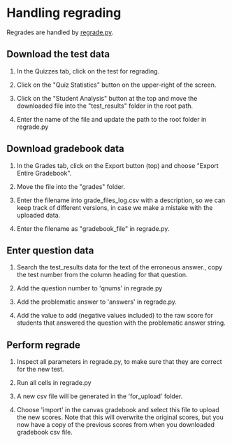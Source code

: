 # Handling regrading

Regrades are handled by [regrade.py](regrade.py). 

## Download the test data

1. In the Quizzes tab, click on the test for regrading. 

1. Click on the "Quiz Statistics" button on the upper-right of the screen.

1. Click on the "Student Analysis" button at the top and move the downloaded file into the "test_results" folder in the root path.

1. Enter the name of the file and update the path to the root folder in regrade.py

## Download gradebook data

1. In the Grades tab, click on the Export button (top) and choose "Export Entire Gradebook".

1. Move the file into the "grades" folder.

1. Enter the filename into grade_files_log.csv with a description, so we can keep track of different versions, in case we make a mistake with the uploaded data.

1. Enter the filename as "gradebook_file" in regrade.py.

## Enter question data

1. Search the test_results data for the text of the erroneous answer., copy the test number from the column heading for that question.

1. Add the question number to 'qnums' in regrade.py

1. Add the problematic answer to 'answers' in regrade.py.

1. Add the value to add (negative values included) to the raw score for students that answered the question with the problematic answer string.

## Perform regrade

1. Inspect all parameters in regrade.py, to make sure that they are correct for the new test.

1. Run all cells in regrade.py

1. A new csv file will be generated in the 'for_upload' folder.

1. Choose 'import' in the canvas gradebook and select this file to upload the new scores. Note that this will overwrite the original scores, but you now have a copy of the previous scores from when you downloaded gradebook csv file.
